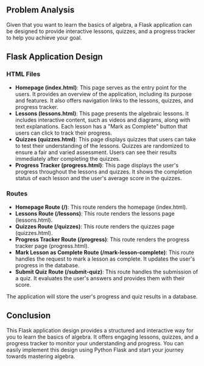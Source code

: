 ## Problem Analysis

Given that you want to learn the basics of algebra, a Flask application can be designed to provide interactive lessons, quizzes, and a progress tracker to help you achieve your goal.

## Flask Application Design

### HTML Files

- **Homepage (index.html)**: This page serves as the entry point for the users. It provides an overview of the application, including its purpose and features. It also offers navigation links to the lessons, quizzes, and progress tracker.
- **Lessons (lessons.html)**: This page presents the algebraic lessons. It includes interactive content, such as videos and diagrams, along with text explanations. Each lesson has a "Mark as Complete" button that users can click to track their progress.
- **Quizzes (quizzes.html)**: This page displays quizzes that users can take to test their understanding of the lessons. Quizzes are randomized to ensure a fair and varied assessment. Users can see their results immediately after completing the quizzes.
- **Progress Tracker (progress.html)**: This page displays the user's progress throughout the lessons and quizzes. It shows the completion status of each lesson and the user's average score in the quizzes.

### Routes

- **Homepage Route (/)**: This route renders the homepage (index.html).
- **Lessons Route (/lessons)**: This route renders the lessons page (lessons.html).
- **Quizzes Route (/quizzes)**: This route renders the quizzes page (quizzes.html).
- **Progress Tracker Route (/progress)**: This route renders the progress tracker page (progress.html).
- **Mark Lesson as Complete Route (/mark-lesson-complete)**: This route handles the request to mark a lesson as complete. It updates the user's progress in the database.
- **Submit Quiz Route (/submit-quiz)**: This route handles the submission of a quiz. It evaluates the user's answers and provides them with their score.

The application will store the user's progress and quiz results in a database.

## Conclusion

This Flask application design provides a structured and interactive way for you to learn the basics of algebra. It offers engaging lessons, quizzes, and a progress tracker to monitor your understanding and progress. You can easily implement this design using Python Flask and start your journey towards mastering algebra.